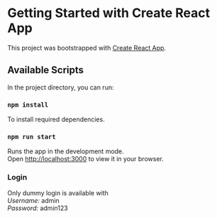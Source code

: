 # Getting Started with Create React App

This project was bootstrapped with [Create React App](https://github.com/facebook/create-react-app).

## Available Scripts

In the project directory, you can run:

### `npm install`

To install required dependencies.

### `npm run start`

Runs the app in the development mode.\
Open [http://localhost:3000](http://localhost:3000) to view it in your browser.

### Login

Only dummy login is available with \
_Username:_ admin \
_Password:_ admin123

